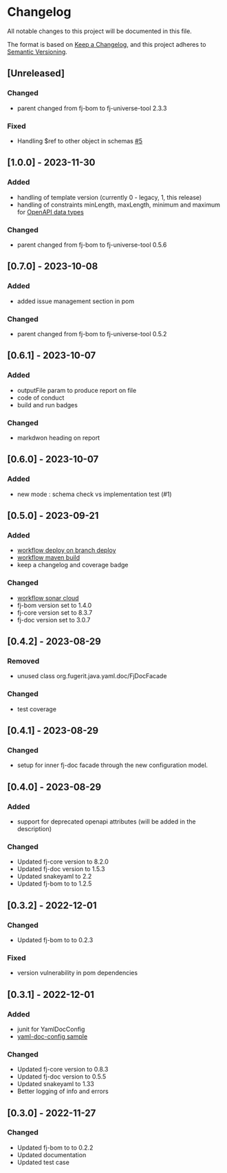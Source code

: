 # Changelog

All notable changes to this project will be documented in this file.

The format is based on [Keep a Changelog](https://keepachangelog.com/en/1.1.0/),
and this project adheres to [Semantic Versioning](https://semver.org/spec/v2.0.0.html).

## [Unreleased]

### Changed

- parent changed from fj-bom to fj-universe-tool 2.3.3

### Fixed

- Handling $ref to other object in schemas [#5](https://github.com/fugerit-org/yaml-doc-tool/issues/5)

## [1.0.0] - 2023-11-30

### Added

- handling of template version (currently 0 - legacy, 1, this release)
- handling of constraints minLength, maxLength, minimum and maximum for [OpenAPI data types](https://swagger.io/docs/specification/data-models/data-types/)

### Changed

- parent changed from fj-bom to fj-universe-tool 0.5.6

## [0.7.0] - 2023-10-08

### Added

- added issue management section in pom

### Changed

- parent changed from fj-bom to fj-universe-tool 0.5.2

## [0.6.1] - 2023-10-07

### Added

- outputFile param to produce report on file
- code of conduct
- build and run badges

### Changed

- markdwon heading on report

## [0.6.0] - 2023-10-07

### Added

- new mode : schema check vs implementation test (#1)

## [0.5.0] - 2023-09-21

### Added

- [workflow deploy on branch deploy](.github/workflows/deploy_maven_package.yml)
- [workflow maven build](.github/workflows/build_maven_package.yml)
- keep a changelog and coverage badge

### Changed

- [workflow sonar cloud](.github/workflows/sonarcloud-maven.yml)
- fj-bom version set to 1.4.0
- fj-core version set to 8.3.7
- fj-doc version set to 3.0.7

## [0.4.2] - 2023-08-29

### Removed

- unused class org.fugerit.java.yaml.doc/FjDocFacade

### Changed

- test coverage

## [0.4.1] - 2023-08-29

### Changed

- setup for inner fj-doc facade through the new configuration model.

## [0.4.0] - 2023-08-29

### Added

- support for deprecated openapi attributes (will be added in the description)

### Changed

- Updated fj-core version to 8.2.0
- Updated fj-doc version to 1.5.3
- Updated snakeyaml to 2.2
- Updated fj-bom to to 1.2.5

## [0.3.2] - 2022-12-01

### Changed

- Updated fj-bom to to 0.2.3

### Fixed

- version vulnerability in pom dependencies

## [0.3.1] - 2022-12-01

### Added

- junit for YamlDocConfig
- [yaml-doc-config sample](src/test/resources/yaml-doc-config.xml)

### Changed

- Updated fj-core version to 0.8.3
- Updated fj-doc version to 0.5.5
- Updated snakeyaml to 1.33
- Better logging of info and errors

## [0.3.0] - 2022-11-27

### Changed

- Updated fj-bom to to 0.2.2
- Updated documentation
- Updated test case
